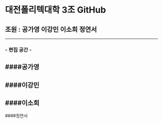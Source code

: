 # 대전폴리텍대학 3조 GitHub
## 조원 : 공가영 이강민 이소희 정연서
---
### - 편집 공간 -
####공가영
---
####이강민
---
####이소희
---
####정연서
